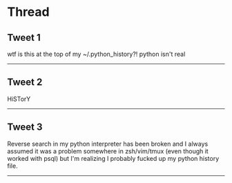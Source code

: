 # Thread

## Tweet 1

wtf is this at the top of my ~/.python_history?! python isn't real

---

## Tweet 2

HiSTorY

---

## Tweet 3

Reverse search in my python interpreter has been broken and I always assumed it was a problem somewhere in zsh/vim/tmux (even though it worked with psql) but I'm realizing I probably fucked up my python history file.

---


